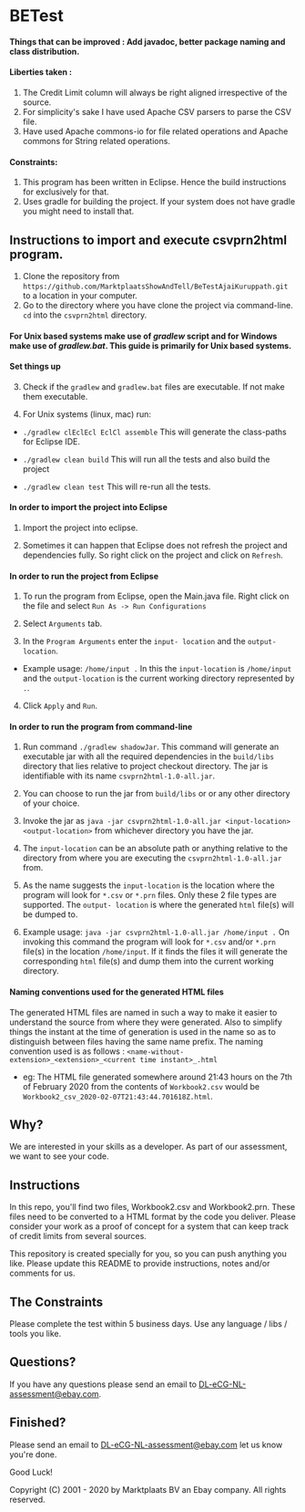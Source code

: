 # BETest

#### Things that can be improved : Add javadoc, better package naming and class distribution.

#### Liberties taken : 

1. The Credit Limit column will always be right aligned irrespective of the source.
2. For simplicity's sake I have used Apache CSV parsers to parse the CSV file.
3. Have used Apache commons-io for file related operations and Apache commons for String related operations.

#### Constraints: 

1. This program has been written in Eclipse. Hence the build instructions for exclusively for that. 
2. Uses gradle for building the project. If your system does not have gradle you might need to install that.

## Instructions to import and execute csvprn2html program.

1. Clone the repository from `https://github.com/MarktplaatsShowAndTell/BeTestAjaiKuruppath.git` to a location in your computer.
2. Go to the directory where you have clone the project via command-line. `cd` into the `csvprn2html` directory.

#### For Unix based systems make use of *gradlew* script and for Windows make use of *gradlew.bat*. This guide is primarily for Unix based systems.

#### Set things up

3. Check if the `gradlew` and `gradlew.bat` files are executable. If not make them executable.

4. For Unix systems (linux, mac) run:
+ `./gradlew clEclEcl EclCl assemble`
This will generate the class-paths for Eclipse IDE.

+ `./gradlew clean build`
This will run all the tests and also build the project

+ `./gradlew clean test`
This will re-run all the tests.


#### In order to import the project into Eclipse

1. Import the project into eclipse.

2. Sometimes it can happen that Eclipse does not refresh the project and dependencies fully. So right click on the project and click on `Refresh`.

#### In order to run the project from Eclipse

1. To run the program from Eclipse, open the Main.java file. Right click on the file and select `Run As -> Run Configurations`

2. Select `Arguments` tab.
3. In the `Program Arguments` enter the `input- location` and the `output-location`.
+ Example usage: `/home/input .`
In this the `input-location` is `/home/input` and the `output-location` is the current working directory represented by `.`.
4. Click `Apply` and `Run`.

#### In order to run the program from command-line
1. Run command `./gradlew shadowJar`. This command will
   generate an executable jar with all the required dependencies in the `build/libs`  directory that lies relative to project checkout directory. The jar is identifiable with its name `csvprn2html-1.0-all.jar`.

2. You can choose to run the jar from `build/libs` or
   or any other directory of your choice.
3. Invoke the jar as `java -jar csvprn2html-1.0-all.jar <input-location> <output-location>` from whichever directory you have the jar.
4. The `input-location` can be an absolute path or anything relative to the directory from where you are executing the `csvprn2html-1.0-all.jar` from.
5. As the name suggests the `input-location` is the location where the program will look for `*.csv` or `*.prn` files.
Only these 2 file types are supported. The `output- location` is where the generated `html` file(s) will be dumped to.
6. Example usage: `java -jar csvprn2html-1.0-all.jar /home/input .`
On invoking this command the program will look for `*.csv` and/or `*.prn` file(s) in the location `/home/input`. If it finds the files it will generate the corresponding `html` file(s) and dump them into the current working directory.

#### Naming conventions used for the generated HTML files

The generated HTML files are named in such a way to make it easier to understand the source from where they were generated. Also to simplify things
the instant at the time of generation is used in the name so as to distinguish between files having the same name prefix.
The naming convention used is as follows : `<name-without-extension>_<extension>_<current time instant>_.html`
+ eg: The HTML file generated somewhere around 21:43 hours on the 7th of February 2020 from the contents of `Workbook2.csv`  would be `Workbook2_csv_2020-02-07T21:43:44.701618Z.html`.

## Why?

We are interested in your skills as a developer. As part of our assessment, we want to see your code.

## Instructions

In this repo, you'll find two files, Workbook2.csv and Workbook2.prn. These files need to be converted to a HTML format by the code you deliver. Please consider your work as a proof of concept for a system that can keep track of credit limits from several sources.

This repository is created specially for you, so you can push anything you like. Please update this README to provide instructions, notes and/or comments for us.

## The Constraints

Please complete the test within 5 business days. Use any language / libs / tools you like.

## Questions?

If you have any questions please send an email to DL-eCG-NL-assessment@ebay.com.

## Finished?

Please send an email to DL-eCG-NL-assessment@ebay.com let us know you're done.

Good Luck!


Copyright (C) 2001 - 2020 by Marktplaats BV an Ebay company. All rights reserved.
